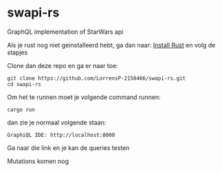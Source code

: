 # swapi-rs
GraphQL implementation of StarWars api

Als je rust nog niet geinstalleerd hebt, ga dan naar: [Install Rust](https://www.rust-lang.org/tools/install) en volg de stapjes

Clone dan deze repo en ga er naar toe:
```
git clone https://github.com/LorrensP-2158466/swapi-rs.git
cd swapi-rs
```

Om het te runnen moet je volgende command runnen:
```
cargo run
```

dan zie je normaal volgende staan:
```
GraphiQL IDE: http://localhost:8000
```

Ga naar die link en je kan de queries testen


Mutations komen nog

